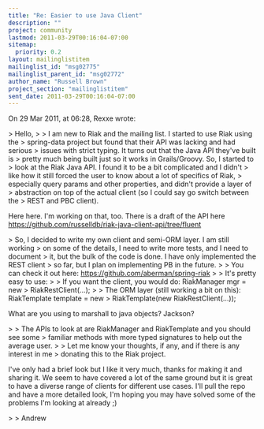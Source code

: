 ```yaml
---
title: "Re: Easier to use Java Client"
description: ""
project: community
lastmod: 2011-03-29T00:16:04-07:00
sitemap:
  priority: 0.2
layout: mailinglistitem
mailinglist_id: "msg02775"
mailinglist_parent_id: "msg02772"
author_name: "Russell Brown"
project_section: "mailinglistitem"
sent_date: 2011-03-29T00:16:04-07:00
---
```


On 29 Mar 2011, at 06:28, Rexxe wrote:

&gt; Hello,
&gt; 
&gt; I am new to Riak and the mailing list. I started to use Riak using the 
&gt; spring-data project but found that their API was lacking and had serious 
&gt; issues with strict typing. It turns out that the Java API they've built is 
&gt; pretty much being built just so it works in Grails/Groovy. So, I started to 
&gt; look at the Riak Java API. I found it to be a bit complicated and I didn't 
&gt; like how it still forced the user to know about a lot of specifics of Riak, 
&gt; especially query params and other properties, and didn't provide a layer of 
&gt; abstraction on top of the actual client (so I could say go switch between the 
&gt; REST and PBC client). 

Here here. I'm working on that, too. There is a draft of the API here 
https://github.com/russelldb/riak-java-client-api/tree/fluent

&gt; So, I decided to write my own client and semi-ORM layer. I am still working 
&gt; on some of the details, I need to write more tests, and I need to document 
&gt; it, but the bulk of the code is done. I have only implemented the REST client 
&gt; so far, but I plan on implementing PB in the future.
&gt; 
&gt; You can check it out here: https://github.com/aberman/spring-riak
&gt; 
&gt; It's pretty easy to use:
&gt; 
&gt; If you want the client, you would do: RiakManager mgr = new 
&gt; RiakRestClient(...);
&gt; 
&gt; The ORM layer (still working a bit on this): RiakTemplate template = new 
&gt; RiakTemplate(new RiakRestClient(...));

What are you using to marshall to java objects? Jackson?

&gt; 
&gt; The APIs to look at are RiakManager and RiakTemplate and you should see some 
&gt; familiar methods with more typed signatures to help out the average user.
&gt; 
&gt; Let me know your thoughts, if any, and if there is any interest in me 
&gt; donating this to the Riak project.

I've only had a brief look but I like it very much, thanks for making it and 
sharing it. We seem to have covered a lot of the same ground but it is great 
to have a diverse range of clients for different use cases. I'll pull the repo 
and have a more detailed look, I'm hoping you may have solved some of the 
problems I'm looking at already ;)

&gt; 
&gt; Andrew

